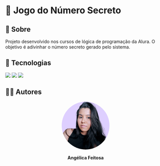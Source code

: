 <h1>🎲 Jogo do Número Secreto</h1>

<h2>📌 Sobre</h2>
<p>Projeto desenvolvido nos cursos de lógica de programação da Alura. O objetivo é adivinhar o número secreto gerado pelo sistema.</p>

## 🚀 Tecnologias
<div>
  <img src="https://img.shields.io/badge/HTML-239120?style=for-the-badge&logo=html5&logoColor=white">
  <img src="https://img.shields.io/badge/CSS-239120?&style=for-the-badge&logo=css3&logoColor=white">
  <img src="https://img.shields.io/badge/JavaScript-F7DF1E?style=for-the-badge&logo=javascript&logoColor=black">
</div>

## 👩‍💻 Autores
<div align="center">
  <img src="img/fotodeperfil-eu.png" width="150" style="border-radius: 50%;" alt="Foto de perfil">
  <p><b>Angélica Feitosa</b></p>
</div>